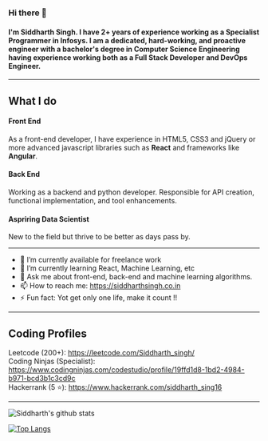 ### Hi there 👋

#### I'm Siddharth Singh. I have 2+ years of experience working as a Specialist Programmer in Infosys. I am a dedicated, hard-working, and proactive engineer with a bachelor's degree in Computer Science Engineering having experience working both as a Full Stack Developer and DevOps Engineer.

<hr></hr>

## What I do
  #### Front End
  As a front-end developer, I have experience in HTML5, CSS3 and jQuery or more advanced javascript libraries such as <b>React</b> and frameworks like <b>Angular</b>.
  
  #### Back End
  Working as a backend and python developer. Responsible for API creation, functional implementation, and tool enhancements.
  
  #### Aspriring Data Scientist
  New to the field but thrive to be better as days pass by.
  
<hr></hr>

- 🔭 I’m currently available for freelance work
- 🌱 I’m currently learning React, Machine Learning, etc
- 💬 Ask me about front-end, back-end and machine learning algorithms.
- 📫 How to reach me: https://siddharthsingh.co.in
- ⚡ Fun fact: Yot get only one life, make it count !!

<hr />

## Coding Profiles

Leetcode (200+): https://leetcode.com/Siddharth_singh/ <br>
Coding Ninjas (Specialist): https://www.codingninjas.com/codestudio/profile/19ffd1d8-1bd2-4984-b971-bcd3b1c3cd9c <br>
Hackerrank (5 ⭐): https://www.hackerrank.com/siddharth_sing16 

<hr>

![Siddharth's github stats](https://github-readme-stats.vercel.app/api?username=Sid22031998&show_icons=true&theme=dark)


[![Top Langs](https://github-readme-stats.vercel.app/api/top-langs/?username=Sid22031998&layout=compact)](https://github.com/anuraghazra/github-readme-stats)

<!--
**Sid22031998/Sid22031998** is a ✨ _special_ ✨ repository because its `README.md` (this file) appears on your GitHub profile.

Here are some ideas to get you started:


- 🔭 I’m currently working on ...
- 🌱 I’m currently learning ...
- 👯 I’m looking to collaborate on ...
- 🤔 I’m looking for help with ...
- 💬 Ask me about ...
- 📫 How to reach me: ...
- 😄 Pronouns: ...
- ⚡ Fun fact: ...
-->

